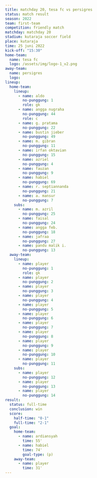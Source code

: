 ```yaml
---
title: matchday 20, tesa fc vs persigres
status: match result
season: 2022
team: first-team
competition: friendly match
matchday: matchday 20
stadium: kutaraja soccer field
place: kutaraja
time: 25 juni 2022
kick-off: "15:30"
home-team:
  name: tesa fc
  logo: /assets/img/logo-1_v2.png
away-team:
  name: persigres
  logo:
lineup:
  home-team:
    lineup:
      - name: aldo
        no-punggung: 1
        role: gk
      - name: angga nugraha
        no-punggung: 44
        role: c
      - name: g. pratama
        no-punggung: 22
      - name: bustin jieber
        no-punggung: 49
      - name: m. gibran
        no-punggung: 11
      - name: irfan oktavian
        no-punggung: 15
      - name: azriel
        no-punggung: 4
      - name: fauzan
        no-punggung: 9
      - name: habiel
        no-punggung: 69
      - name: r. septiannanda 
        no-punggung: 21
      - name: a. mansur
        no-punggung: 7
    subs:
      - name: m. azril
        no-punggung: 25
      - name: faisal
        no-punggung: 24
      - name: angga feb.
        no-punggung: 18
      - name: jafraa
        no-punggung: 27
      - name: pandu malik i.
        no-punggung: 13
  away-team:
    lineup:
      - name: player
        no-punggung: 1
        role: gk
      - name: player
        no-punggung: 2
      - name: player
        no-punggung: 3
      - name: player
        no-punggung: 4
      - name: player
        no-punggung: 5
      - name: player
        no-punggung: 6
      - name: player
        no-punggung: 7
      - name: player
        no-punggung: 8
      - name: player
        no-punggung: 9
      - name: player
        no-punggung: 10
      - name: player
        no-punggung: 11
    subs:
      - name: player
        no-punggung: 12
      - name: player
        no-punggung: 13
      - name: player
        no-punggung: 14
result:
  status: full-time
  conclusion: win
  score:
    half-time: "0-1"
    full-time: "2-1"
  goal:
    home-team:
      - name: ardiansyah
        time: 55'
      - name: habiel
        time: 74'
        goal-type: (p)
    away-team:
      - name: player
        time: 31'
---
```

